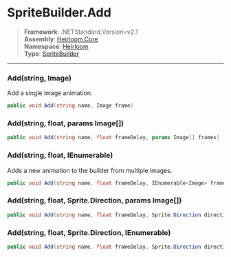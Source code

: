 # SpriteBuilder.Add

> **Framework**: .NETStandard,Version=v2.1  
> **Assembly**: [Heirloom.Core][0]  
> **Namespace**: [Heirloom][0]  
> **Type**: [SpriteBuilder][1]  

--------------------------------------------------------------------------------

### Add(string, Image)

Add a single image animation.

```cs
public void Add(string name, Image frame)
```

### Add(string, float, params Image[])

```cs
public void Add(string name, float frameDelay, params Image[] frames)
```

### Add(string, float, IEnumerable<Image>)

Adds a new animation to the builder from multiple images.

```cs
public void Add(string name, float frameDelay, IEnumerable<Image> frames)
```

### Add(string, float, Sprite.Direction, params Image[])

```cs
public void Add(string name, float frameDelay, Sprite.Direction direction, params Image[] frames)
```

### Add(string, float, Sprite.Direction, IEnumerable<Image>)

```cs
public void Add(string name, float frameDelay, Sprite.Direction direction, IEnumerable<Image> frames)
```

[0]: ../Heirloom.Core.md
[1]: Heirloom.SpriteBuilder.md
